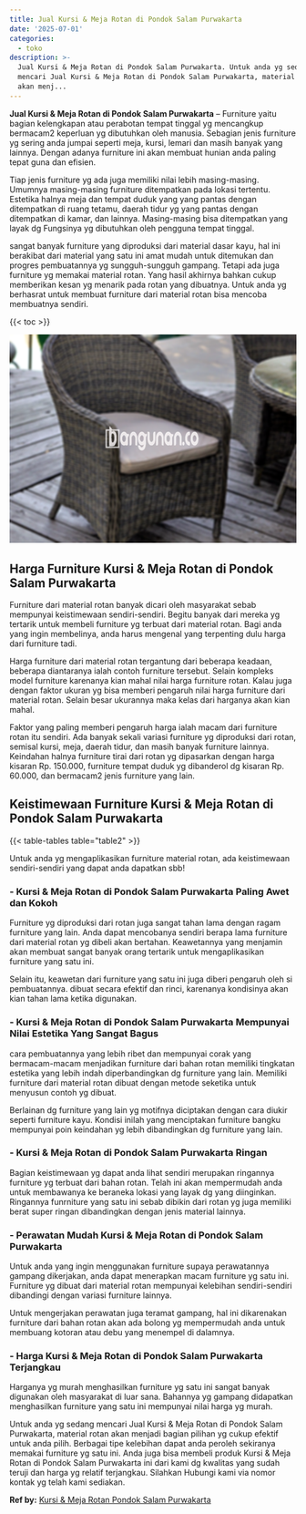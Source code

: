 ```yaml
---
title: Jual Kursi & Meja Rotan di Pondok Salam Purwakarta
date: '2025-07-01'
categories:
  - toko
description: >-
  Jual Kursi & Meja Rotan di Pondok Salam Purwakarta. Untuk anda yg sedang
  mencari Jual Kursi & Meja Rotan di Pondok Salam Purwakarta, material rotan
  akan menj...
---
```


**Jual Kursi & Meja Rotan di Pondok Salam Purwakarta** – Furniture yaitu bagian kelengkapan atau perabotan tempat tinggal yg mencangkup bermacam2 keperluan yg dibutuhkan oleh manusia. Sebagian jenis furniture yg sering anda jumpai seperti meja, kursi, lemari dan masih banyak yang lainnya. Dengan adanya furniture ini akan membuat hunian anda paling tepat guna dan efisien.

Tiap jenis furniture yg ada juga memiliki nilai lebih masing-masing. Umumnya masing-masing furniture ditempatkan pada lokasi tertentu. Estetika halnya meja dan tempat duduk yang yang pantas dengan ditempatkan di ruang tetamu, daerah tidur yg yang pantas dengan ditempatkan di kamar, dan lainnya. Masing-masing bisa ditempatkan yang layak dg Fungsinya yg dibutuhkan oleh pengguna tempat tinggal.

sangat banyak furniture yang diproduksi dari material dasar kayu, hal ini berakibat dari material yang satu ini amat mudah untuk ditemukan dan progres pembuatannya yg sungguh-sungguh gampang. Tetapi ada juga furniture yg memakai material rotan. Yang hasil akhirnya bahkan cukup memberikan kesan yg menarik pada rotan yang dibuatnya. Untuk anda yg berhasrat untuk membuat furniture dari material rotan bisa mencoba membuatnya sendiri.

{{< toc >}}

![Jual Kursi & Meja Rotan di Pondok Salam Purwakarta](/images/kursi-meja-rotan-murah28.png)

## Harga Furniture Kursi & Meja Rotan di Pondok Salam Purwakarta

Furniture dari material rotan banyak dicari oleh masyarakat sebab mempunyai keistimewaan sendiri-sendiri. Begitu banyak dari mereka yg tertarik untuk membeli furniture yg terbuat dari material rotan. Bagi anda yang ingin membelinya, anda harus mengenal yang terpenting dulu harga dari furniture tadi.

Harga furniture dari material rotan tergantung dari beberapa keadaan, beberapa diantaranya ialah contoh furniture tersebut. Selain kompleks model furniture karenanya kian mahal nilai harga furniture rotan. Kalau juga dengan faktor ukuran yg bisa memberi pengaruh nilai harga furniture dari material rotan. Selain besar ukurannya maka kelas dari harganya akan kian mahal.

Faktor yang paling memberi pengaruh harga ialah macam dari furniture rotan itu sendiri. Ada banyak sekali variasi furniture yg diproduksi dari rotan, semisal kursi, meja, daerah tidur, dan masih banyak furniture lainnya. Keindahan halnya furniture tirai dari rotan yg dipasarkan dengan harga kisaran Rp. 150.000, furniture tempat duduk yg dibanderol dg kisaran Rp. 60.000, dan bermacam2 jenis furniture yang lain.

## Keistimewaan Furniture Kursi & Meja Rotan di Pondok Salam Purwakarta

{{< table-tables table="table2" >}}

Untuk anda yg mengaplikasikan furniture material rotan, ada keistimewaan sendiri-sendiri yang dapat anda dapatkan sbb!

### \- Kursi & Meja Rotan di Pondok Salam Purwakarta Paling Awet dan Kokoh

Furniture yg diproduksi dari rotan juga sangat tahan lama dengan ragam furniture yang lain. Anda dapat mencobanya sendiri berapa lama furniture dari material rotan yg dibeli akan bertahan. Keawetannya yang menjamin akan membuat sangat banyak orang tertarik untuk mengaplikasikan furniture yang satu ini.

Selain itu, keawetan dari furniture yang satu ini juga diberi pengaruh oleh si pembuatannya. dibuat secara efektif dan rinci, karenanya kondisinya akan kian tahan lama ketika digunakan.

### \- Kursi & Meja Rotan di Pondok Salam Purwakarta Mempunyai Nilai Estetika Yang Sangat Bagus

cara pembuatannya yang lebih ribet dan mempunyai corak yang bermacam-macam menjadikan furniture dari bahan rotan memiliki tingkatan estetika yang lebih indah diperbandingkan dg furniture yang lain. Memiliki furniture dari material rotan dibuat dengan metode seketika untuk menyusun contoh yg dibuat.

Berlainan dg furniture yang lain yg motifnya diciptakan dengan cara diukir seperti furniture kayu. Kondisi inilah yang menciptakan furniture bangku mempunyai poin keindahan yg lebih dibandingkan dg furniture yang lain.

### \- Kursi & Meja Rotan di Pondok Salam Purwakarta Ringan

Bagian keistimewaan yg dapat anda lihat sendiri merupakan ringannya furniture yg terbuat dari bahan rotan. Telah ini akan mempermudah anda untuk membawanya ke beraneka lokasi yang layak dg yang diinginkan. Ringannya funrniture yang satu ini sebab dibikin dari rotan yg juga memiliki berat super ringan dibandingkan dengan jenis material lainnya.

### \- Perawatan Mudah Kursi & Meja Rotan di Pondok Salam Purwakarta

Untuk anda yang ingin menggunakan furniture supaya perawatannya gampang dikerjakan, anda dapat menerapkan macam furniture yg satu ini. Furniture yg dibuat dari material rotan mempunyai kelebihan sendiri-sendiri dibandingi dengan variasi furniture lainnya.

Untuk mengerjakan perawatan juga teramat gampang, hal ini dikarenakan furniture dari bahan rotan akan ada bolong yg mempermudah anda untuk membuang kotoran atau debu yang menempel di dalamnya.

### \- Harga Kursi & Meja Rotan di Pondok Salam Purwakarta Terjangkau

Harganya yg murah menghasilkan furniture yg satu ini sangat banyak digunakan oleh masyarakat di luar sana. Bahannya yg gampang didapatkan menghasilkan furniture yang satu ini mempunyai nilai harga yg murah.

Untuk anda yg sedang mencari Jual Kursi & Meja Rotan di Pondok Salam Purwakarta, material rotan akan menjadi bagian pilihan yg cukup efektif untuk anda pilih. Berbagai tipe kelebihan dapat anda peroleh sekiranya memakai furniture yg satu ini. Anda juga bisa membeli produk Kursi & Meja Rotan di Pondok Salam Purwakarta ini dari kami dg kwalitas yang sudah teruji dan harga yg relatif terjangkau. Silahkan Hubungi kami via nomor kontak yg telah kami sediakan.

**Ref by:** [Kursi & Meja Rotan Pondok Salam Purwakarta](https://id.wikipedia.org/wiki/Kursi)

